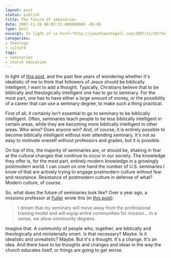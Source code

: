 ```yaml
---
layout: post
status: publish
title: The future of seminaries
date: 2007-11-26 08:03:31.000000000 -05:00
type: post
excerpt: In light of <a href="http://jonathanstegall.com/2007/11/20/the-gods-arent-angry/">this post</a>, and the past few years of wondering whether it's idealistic of me to think that followers of Jesus should be biblically intelligent, I want to add a thought. Typically, Christians believe that to be biblically and theologically intelligent one has to go to seminary. For the most part, one has to have either a large amount of money, or the possibility of a career that can use a seminary degree, to make such a thing practical.
categories:
- theology
- culture
tags:
- seminaries
- church education
---
```

In light of <a href="http://jonathanstegall.com/2007/11/20/the-gods-arent-angry/">this post</a>, and the past few years of wondering whether it's idealistic of me to think that followers of Jesus should be biblically intelligent, I want to add a thought. Typically, Christians believe that to be biblically and theologically intelligent one has to go to seminary. For the most part, one has to have either a large amount of money, or the possibility of a career that can use a seminary degree, to make such a thing practical.

First of all, it certainly isn't essential to go to seminary to be biblically intelligent. Often, seminaries teach people to be less biblically intelligent in certain areas, while they are becoming more biblically intelligent in other areas. Who wins? Does anyone win? And, of course, it is entirely possible to become biblically intelligent without ever attending seminary. It's not as easy to motivate oneself without professors and grades, but it is possible.

On top of this, the majority of seminaries are, or should be, shaking in fear at the cultural changes that continue to occur in our society. The knowledge they offer is, for the most part, entirely modern knowledge in a growingly postmodern world. I can count on one hand the number of U.S. seminaries I know of that are actively trying to engage postmodern culture without fear and resistance. Resistance of postmodern culture in defense of what? Modern culture, of course.

So, what does the future of seminaries look like? Over a year ago, a missions professor at <a href="http://www.fuller.edu/">Fuller</a> wrote this (in <a href="http://thebolgblog.typepad.com/thebolgblog/2006/04/dreams_for_my_s.html">this post</a>):
<blockquote>I dream that my seminary will move away from the professional training model and will equip entire communities for mission... In a sense, we allow community degrees.</blockquote>
Imagine that. A community of people who, together, are biblically and theologically and ministerially smart. Is that necessary? Maybe. Is it idealistic and unrealistic? Maybe. But it's a thought. It's a change. It's an idea. And there have to be thoughts and changes and ideas in the way the church educates itself, or things are going to get worse.

